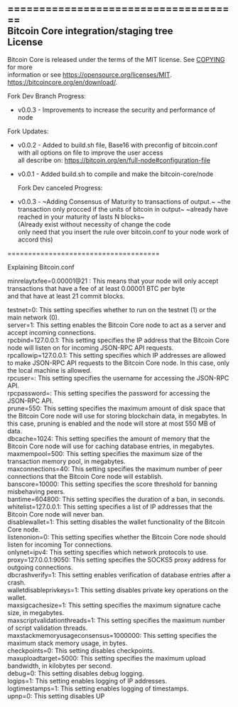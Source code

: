 =====================================   
Bitcoin Core integration/staging tree   
License  
-------  
Bitcoin Core is released under the terms of the MIT license. See [COPYING](COPYING) for more  
information or see https://opensource.org/licenses/MIT.  
https://bitcoincore.org/en/download/.  
  
  Fork Dev Branch Progress:  
   - v0.0.3 - Improvements to increase the security and performance of node
   
Fork Updates:  
   - v0.0.2 - Added to build.sh file, Base16 with preconfig of bitcoin.conf  
                with all options on file to improve the user access  
                all describe on: https://bitcoin.org/en/full-node#configuration-file          
  
   - v0.0.1 - Added build.sh to compile and make the bitcoin-core/node  
     
       Fork Dev canceled Progress:  
   - v0.0.3 - ~Adding Consensus of Maturity to transactions of output.~
                ~the transaction only procced if the units of bitcoin in output~
                 ~already have reached in your maturity of lasts N blocks~  
                 (Already exist without necessity of change the code  
                 only need that you insert the rule over bitcoin.conf to your node work of accord this)  
                 
=====================================  
    
Explaining Bitcoin.conf  
  
minrelaytxfee=0.00001@21 : This means that your node will only accept transactions that have a fee of at least 0.00001 BTC per byte  
                             and that have at least 21 commit blocks.  
  
testnet=0: This setting specifies whether to run on the testnet (1) or the main network (0).  
server=1: This setting enables the Bitcoin Core node to act as a server and accept incoming connections.  
rpcbind=127.0.0.1: This setting specifies the IP address that the Bitcoin Core node will listen on for incoming JSON-RPC API requests.  
rpcallowip=127.0.0.1: This setting specifies which IP addresses are allowed to make JSON-RPC API requests to the Bitcoin Core node. In this case, only the local machine is allowed.  
rpcuser=<your rpc username>: This setting specifies the username for accessing the JSON-RPC API.  
rpcpassword=<your rpc password>: This setting specifies the password for accessing the JSON-RPC API.  
prune=550: This setting specifies the maximum amount of disk space that the Bitcoin Core node will use for storing blockchain data, in megabytes. In this case, pruning is enabled and the node will store at most 550 MB of data.  
dbcache=1024: This setting specifies the amount of memory that the Bitcoin Core node will use for caching database entries, in megabytes.  
maxmempool=500: This setting specifies the maximum size of the transaction memory pool, in megabytes.  
maxconnections=40: This setting specifies the maximum number of peer connections that the Bitcoin Core node will establish.  
banscore=10000: This setting specifies the score threshold for banning misbehaving peers.  
bantime=604800: This setting specifies the duration of a ban, in seconds.  
whitelist=127.0.0.1: This setting specifies a list of IP addresses that the Bitcoin Core node will never ban.  
disablewallet=1: This setting disables the wallet functionality of the Bitcoin Core node.  
listenonion=0: This setting specifies whether the Bitcoin Core node should listen for incoming Tor connections.  
onlynet=ipv4: This setting specifies which network protocols to use.  
proxy=127.0.0.1:9050: This setting specifies the SOCKS5 proxy address for outgoing connections.  
dbcrashverify=1: This setting enables verification of database entries after a crash.  
walletdisableprivkeys=1: This setting disables private key operations on the wallet.  
maxsigcachesize=1: This setting specifies the maximum signature cache size, in megabytes.  
maxscriptvalidationthreads=1: This setting specifies the maximum number of script validation threads.  
maxstackmemoryusageconsensus=1000000: This setting specifies the maximum stack memory usage, in bytes.  
checkpoints=0: This setting disables checkpoints.  
maxuploadtarget=5000: This setting specifies the maximum upload bandwidth, in kilobytes per second.  
debug=0: This setting disables debug logging.  
logips=1: This setting enables logging of IP addresses.  
logtimestamps=1: This setting enables logging of timestamps.  
upnp=0: This setting disables UP  
